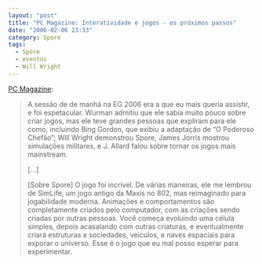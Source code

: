 ```yaml
---
layout: "post"
title: "PC Magazine: Interatividade e jogos - os próximos passos"
date: "2006-02-06 23:33"
category: Spore
tags:
  - Spore
  - eventos
  - Will Wright
---
```



[PC Magazine](http://blog.pcmag.com/blogs/miller/archive/2006/02/02/7.aspx):

> A sessão de de manhã na EG 2006 era a que eu mais queria assistir, e foi espetacular. Wurman admitiu que ele sabia muito pouco sobre criar jogos, mas ele teve grandes pessoas que expliram para ele como, incluindo Bing Gordon, que exibiu a adaptação de “O Poderoso Chefão”; Will Wright demonstrou Spore, James Jorris mostrou simulações militares, e J. Allard falou sobre tornar os jogos mais mainstream.
>
> [...]
>
> [Sobre Spore] O jogo foi incrível. De várias maneiras, ele me lembrou de SimLife, um jogo antigo da Maxis no 802, mas reimaginado para jogabilidade moderna. Animações e comportamentos são completamente criados pelo computador, com as criações sendo criadas por outras pessoas. Você começa evoluindo uma célula simples, depois acasalando com outras criaturas, e eventualmente criará estruturas e sociedades, veículos, e naves espaciais para exporar o universo. Esse é o jogo que eu mal posso esperar para experimentar.
